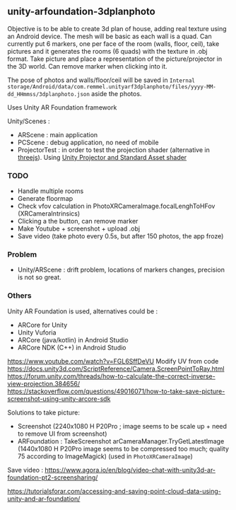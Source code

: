 ## unity-arfoundation-3dplanphoto
Objective is to be able to create 3d plan of house, adding real texture using an Android device. The mesh will be basic as each wall is a quad.
Can currently put 6 markers, one per face of the room (walls, floor, ceil), take pictures and it generates the rooms (6 quads) with the texture in .obj format.
Take picture and place a representation of the picture/projector in the 3D world.
Can remove marker when clicking into it.

The pose of photos and walls/floor/ceil will be saved in `‎‏‎‎‎‎‎‏‎‏‏‏‎‎‎‎‎‎‏‎‎‏‎‎‎‎‏‏‏‏‏‏‎‏‏‎‎‎‏‏‎‎‎‏‏‏‎‏‎‏‏‎‏‎‏‎‏‎‎‏‏‏‏‏‎‎‏‎‎‏‎‎‎‏‎‎‎‏‏‎‎‎‏‏‎‎‎‏‎‏‏‏‎‏‏‎Internal storage‎‏‎‎‏‎/Android/data/com.remmel.unityarf3dplanphoto/files/yyyy-MM-dd_HHmmss/3dplanphoto.json` aside the photos.

Uses Unity AR Foundation framework 

Unity/Scenes :
- ARScene : main application
- PCScene : debug application, no need of mobile
- ProjectorTest : in order to test the projection shader (alternative in [threejs](https://codesandbox.io/s/project-camera-gby2i)). Using [Unity Projector and Standard Asset shader](https://docs.unity3d.com/Manual/class-Projector.html)

### TODO
- Handle multiple rooms
- Generate floormap
- Check vfov calculation in PhotoXRCameraImage.focalLenghToHFov (XRCameraIntrinsics)
- Clicking a the button, can remove marker
- Make Youtube + screenshot + upload .obj
- Save video (take photo every 0.5s, but after 150 photos, the app froze)

### Problem
- Unity/ARScene : drift problem, locations of markers changes, precision is not so great.

### Others
Unity AR Foundation is used, alternatives could be :
- ARCore for Unity
- Unity Vuforia
- ARCore (java/kotlin) in Android Studio 
- ARCore NDK (C++) in Android Studio


https://www.youtube.com/watch?v=FGL6SffDeVU Modify UV from code
https://docs.unity3d.com/ScriptReference/Camera.ScreenPointToRay.html
https://forum.unity.com/threads/how-to-calculate-the-correct-inverse-view-projection.384656/
https://stackoverflow.com/questions/49016071/how-to-take-save-picture-screenshot-using-unity-arcore-sdk


Solutions to take picture:
- Screenshot (2240x1080 H P20Pro ; image seems to be scale up + need to remove UI from screenshot)
- ARFoundation : TakeScreenshot arCameraManager.TryGetLatestImage (1440x1080 H P20Pro image seems to be compressed too much; quality 75 according to ImageMagick) (used in `PhotoXRCameraImage`)


Save video : https://www.agora.io/en/blog/video-chat-with-unity3d-ar-foundation-pt2-screensharing/

https://tutorialsforar.com/accessing-and-saving-point-cloud-data-using-unity-and-ar-foundation/
